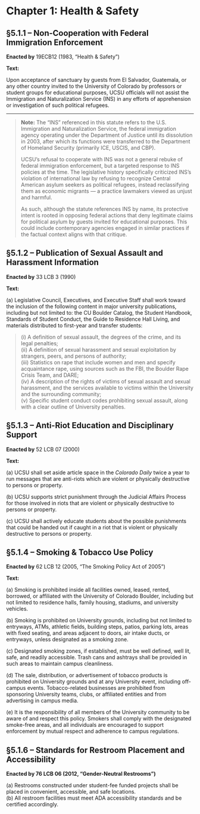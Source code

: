 # Chapter 1: Health & Safety

## §5.1.1 – Non-Cooperation with Federal Immigration Enforcement

**Enacted by** 19ECB12 (1983, “Health & Safety”)

**Text:**

Upon acceptance of sanctuary by guests from El Salvador, Guatemala, or any other country invited to the University of Colorado by professors or student groups for educational purposes, UCSU officials will not assist the Immigration and Naturalization Service (INS) in any efforts of apprehension or investigation of such political refugees.

---

> **Note:** The “INS” referenced in this statute refers to the U.S. Immigration and Naturalization Service, the federal immigration agency operating under the Department of Justice until its dissolution in 2003, after which its functions were transferred to the Department of Homeland Security (primarily ICE, USCIS, and CBP).
>
> UCSU’s refusal to cooperate with INS was not a general rebuke of federal immigration enforcement, but a targeted response to INS policies at the time. The legislative history specifically criticized INS’s violation of international law by refusing to recognize Central American asylum seekers as political refugees, instead reclassifying them as economic migrants — a practice lawmakers viewed as unjust and harmful.
>
> As such, although the statute references INS by name, its protective intent is rooted in opposing federal actions that deny legitimate claims for political asylum by guests invited for educational purposes. This could include contemporary agencies engaged in similar practices if the factual context aligns with that critique.

## §5.1.2 – Publication of Sexual Assault and Harassment Information

**Enacted by** 33 LCB 3 (1990)

**Text:**

(a) Legislative Council, Executives, and Executive Staff shall work toward the inclusion of the following content in major university publications, including but not limited to: the CU Boulder Catalog, the Student Handbook, Standards of Student Conduct, the Guide to Residence Hall Living, and materials distributed to first-year and transfer students:

> (i) A definition of sexual assault, the degrees of the crime, and its legal penalties;  
> (ii) A definition of sexual harassment and sexual exploitation by strangers, peers, and persons of authority;  
> (iii) Statistics on rape that include women and men and specify acquaintance rape, using sources such as the FBI, the Boulder Rape Crisis Team, and DARE;  
> (iv) A description of the rights of victims of sexual assault and sexual harassment, and the services available to victims within the University and the surrounding community;  
> (v) Specific student conduct codes prohibiting sexual assault, along with a clear outline of University penalties.


## §5.1.3 – Anti-Riot Education and Disciplinary Support

**Enacted by** 52 LCB 07 (2000)

**Text:**

(a) UCSU shall set aside article space in the *Colorado Daily* twice a year to run messages that are anti-riots which are violent or physically destructive to persons or property.

(b) UCSU supports strict punishment through the Judicial Affairs Process for those involved in riots that are violent or physically destructive to persons or property.

(c) UCSU shall actively educate students about the possible punishments that could be handed out if caught in a riot that is violent or physically destructive to persons or property.


## §5.1.4 – Smoking & Tobacco Use Policy

**Enacted by** 62 LCB 12 (2005, “The Smoking Policy Act of 2005”)

**Text:**

(a) Smoking is prohibited inside all facilities owned, leased, rented, borrowed, or affiliated with the University of Colorado Boulder, including but not limited to residence halls, family housing, stadiums, and university vehicles.

(b) Smoking is prohibited on University grounds, including but not limited to entryways, ATMs, athletic fields, building steps, patios, parking lots, areas with fixed seating, and areas adjacent to doors, air intake ducts, or entryways, unless designated as a smoking zone.

(c) Designated smoking zones, if established, must be well defined, well lit, safe, and readily accessible. Trash cans and ashtrays shall be provided in such areas to maintain campus cleanliness.

(d) The sale, distribution, or advertisement of tobacco products is prohibited on University grounds and at any University event, including off-campus events. Tobacco-related businesses are prohibited from sponsoring University teams, clubs, or affiliated entities and from advertising in campus media.

(e) It is the responsibility of all members of the University community to be aware of and respect this policy. Smokers shall comply with the designated smoke-free areas, and all individuals are encouraged to support enforcement by mutual respect and adherence to campus regulations.


## §5.1.6 – Standards for Restroom Placement and Accessibility  
**Enacted by 76 LCB 06 (2012, “Gender-Neutral Restrooms”)**

(a) Restrooms constructed under student-fee funded projects shall be placed in convenient, accessible, and safe locations.  
(b) All restroom facilities must meet ADA accessibility standards and be certified accordingly.
